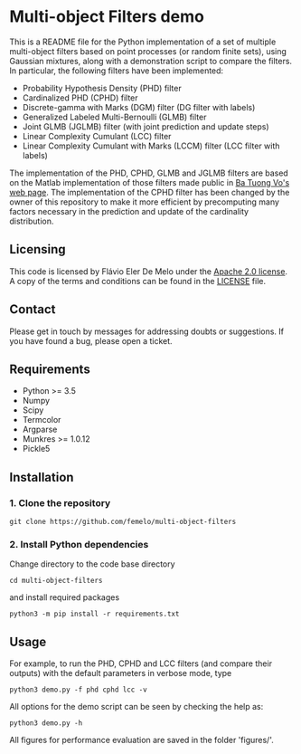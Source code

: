 # Multi-object Filters demo

This is a README file for the Python implementation of a set of multiple multi-object filters based
on point processes (or random finite sets), using Gaussian mixtures, along with a demonstration script to compare the filters. In particular, the following filters have been implemented:
  - Probability Hypothesis Density (PHD) filter
  - Cardinalized PHD (CPHD) filter
  - Discrete-gamma with Marks (DGM) filter (DG filter with labels)
  - Generalized Labeled Multi-Bernoulli (GLMB) filter
  - Joint GLMB (JGLMB) filter (with joint prediction and update steps)
  - Linear Complexity Cumulant (LCC) filter
  - Linear Complexity Cumulant with Marks (LCCM) filter (LCC filter with labels)

 The implementation of the PHD, CPHD, GLMB and JGLMB filters are based on the Matlab implementation of those filters made public in [Ba Tuong Vo's web page](http://ba-tuong.vo-au.com/codes.html). The implementation of the CPHD filter has been changed by the owner of this repository to make it more efficient by precomputing many factors necessary in the prediction and update of the cardinality distribution.

## Licensing
This code is licensed by Flávio Eler De Melo under the [Apache 2.0 license](https://www.apache.org/licenses/LICENSE-2.0.html). A copy of the terms and conditions can be found in the [LICENSE](LICENSE) file.

## Contact
Please get in touch by messages for addressing doubts or suggestions. If you have found a bug, please open a ticket.

## Requirements
  - Python >= 3.5
  - Numpy
  - Scipy
  - Termcolor
  - Argparse
  - Munkres >= 1.0.12
  - Pickle5

## Installation

### **1.** Clone the repository

```
git clone https://github.com/femelo/multi-object-filters
```

### **2.** Install Python dependencies

Change directory to the code base directory
```
cd multi-object-filters
```

and install required packages
```
python3 -m pip install -r requirements.txt
```

## Usage

For example, to run the PHD, CPHD and LCC filters (and compare their outputs) with the default parameters in verbose mode, type
```
python3 demo.py -f phd cphd lcc -v
```

All options for the demo script can be seen by checking the help as:
```
python3 demo.py -h
```

All figures for performance evaluation are saved in the folder 'figures/'.
